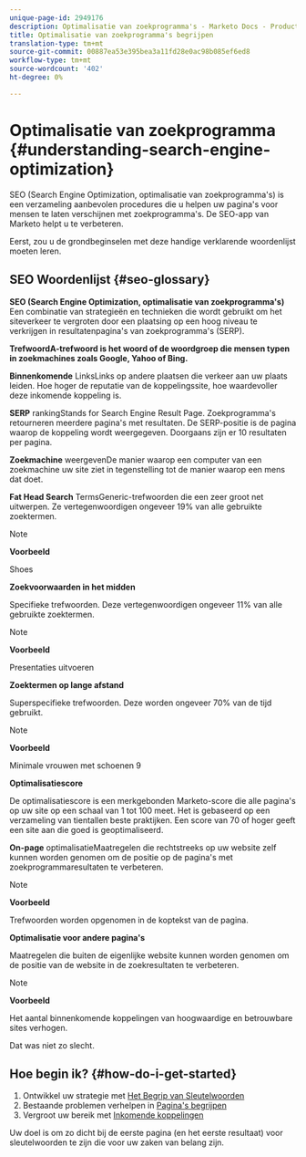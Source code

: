 ```yaml
---
unique-page-id: 2949176
description: Optimalisatie van zoekprogramma's - Marketo Docs - Productdocumentatie
title: Optimalisatie van zoekprogramma's begrijpen
translation-type: tm+mt
source-git-commit: 00887ea53e395bea3a11fd28e0ac98b085ef6ed8
workflow-type: tm+mt
source-wordcount: '402'
ht-degree: 0%

---
```



# Optimalisatie van zoekprogramma {#understanding-search-engine-optimization}

SEO (Search Engine Optimization, optimalisatie van zoekprogramma&#39;s) is een verzameling aanbevolen procedures die u helpen uw pagina&#39;s voor mensen te laten verschijnen met zoekprogramma&#39;s. De SEO-app van Marketo helpt u te verbeteren.

Eerst, zou u de grondbeginselen met deze handige verklarende woordenlijst moeten leren.

## SEO Woordenlijst {#seo-glossary}

**SEO (Search Engine Optimization, optimalisatie van zoekprogramma&#39;s)**
Een combinatie van strategieën en technieken die wordt gebruikt om het siteverkeer te vergroten door een plaatsing op een hoog niveau te verkrijgen in resultatenpagina&#39;s van zoekprogramma&#39;s (SERP).

**TrefwoordA-trefwoord is het woord of de woordgroep die mensen typen in zoekmachines zoals Google, Yahoo of Bing.**


**Binnenkomende**
LinksLinks op andere plaatsen die verkeer aan uw plaats leiden. Hoe hoger de reputatie van de koppelingssite, hoe waardevoller deze inkomende koppeling is.

**SERP**
rankingStands for Search Engine Result Page. Zoekprogramma&#39;s retourneren meerdere pagina&#39;s met resultaten. De SERP-positie is de pagina waarop de koppeling wordt weergegeven. Doorgaans zijn er 10 resultaten per pagina.

**Zoekmachine**
weergevenDe manier waarop een computer van een zoekmachine uw site ziet in tegenstelling tot de manier waarop een mens dat doet.

**Fat Head Search**
TermsGeneric-trefwoorden die een zeer groot net uitwerpen. Ze vertegenwoordigen ongeveer 19% van alle gebruikte zoektermen.

>[!NOTE]
>
>**Voorbeeld**
>
>Shoes

**Zoekvoorwaarden in het midden**

Specifieke trefwoorden. Deze vertegenwoordigen ongeveer 11% van alle gebruikte zoektermen.

>[!NOTE]
>
>**Voorbeeld**
>
>Presentaties uitvoeren

**Zoektermen op lange afstand**

Superspecifieke trefwoorden. Deze worden ongeveer 70% van de tijd gebruikt.

>[!NOTE]
>
>**Voorbeeld**
>
>Minimale vrouwen met schoenen 9

**Optimalisatiescore**

De optimalisatiescore is een merkgebonden Marketo-score die alle pagina&#39;s op uw site op een schaal van 1 tot 100 meet. Het is gebaseerd op een verzameling van tientallen beste praktijken. Een score van 70 of hoger geeft een site aan die goed is geoptimaliseerd.

**On-page**
optimalisatieMaatregelen die rechtstreeks op uw website zelf kunnen worden genomen om de positie op de pagina&#39;s met zoekprogrammaresultaten te verbeteren.

>[!NOTE]
>
>**Voorbeeld**
>
>Trefwoorden worden opgenomen in de koptekst van de pagina.

**Optimalisatie voor andere pagina&#39;s**

Maatregelen die buiten de eigenlijke website kunnen worden genomen om de positie van de website in de zoekresultaten te verbeteren.

>[!NOTE]
>
>**Voorbeeld**
>
>Het aantal binnenkomende koppelingen van hoogwaardige en betrouwbare sites verhogen.

Dat was niet zo slecht.

## Hoe begin ik? {#how-do-i-get-started}

1. Ontwikkel uw strategie met [Het Begrip van Sleutelwoorden](../../../../product-docs/additional-apps/seo/keywords/seo-understanding-keywords.md)
1. Bestaande problemen verhelpen in [Pagina&#39;s begrijpen](../../../../product-docs/additional-apps/seo/pages/seo-understanding-pages.md)
1. Vergroot uw bereik met [Inkomende koppelingen](../../../../product-docs/additional-apps/seo/inbound-links/seo-understanding-inbound-links.md)

Uw doel is om zo dicht bij de eerste pagina (en het eerste resultaat) voor sleutelwoorden te zijn die voor uw zaken van belang zijn.
